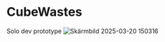 # CubeWastes
Solo dev prototype
![Skärmbild 2025-03-20 150316](https://github.com/user-attachments/assets/35748397-41de-4488-997c-2c3bcb889c72)
